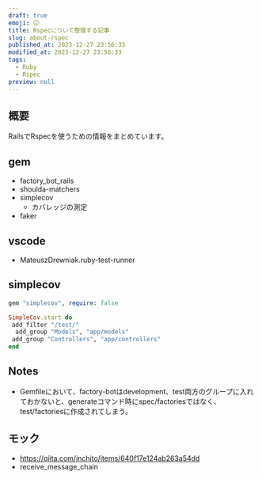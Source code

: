```yaml
---
draft: true
emoji: 😖
title: Rspecについて整理する記事
slug: about-rspec
published_at: 2023-12-27 23:56:33
modified_at: 2023-12-27 23:56:33
tags:
  - Ruby
  - Rspec
preview: null
---
```


## 概要

RailsでRspecを使うための情報をまとめています。

## gem

- factory_bot_rails
- shoulda-matchers
- simplecov
  - カバレッジの測定
- faker

## vscode

- MateuszDrewniak.ruby-test-runner

## simplecov

```ruby
gem "simplecov", require: false
```

```ruby
SimpleCov.start do
 add_filter "/test/"
  add_group "Models", "app/models"
 add_group "Controllers", "app/controllers"
end
```

## Notes

- Gemfileにおいて、factory-botはdevelopment、test両方のグループに入れておかないと、generateコマンド時にspec/factoriesではなく、test/factoriesに作成されてしまう。

## モック

- https://qiita.com/jnchito/items/640f17e124ab263a54dd
- receive_message_chain
